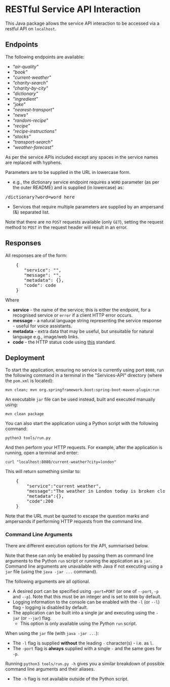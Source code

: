 # RESTful Service API Interaction

This Java package allows the service API interaction to be accessed via a restful API on `localhost`.

## Endpoints

The following endpoints are available:

-   _"air-quality"_
-   _"book"_
-   _"current-weather"_
-   _"charity-search"_
-   _"charity-by-city"_
-   _"dictionary"_
-   _"ingredient"_
-   _"joke"_
-   _"nearest-transport"_
-   _"news"_
-   _"random-recipe"_
-   _"recipe"_
-   _"recipe-instructions"_
-   _"stocks"_
-   _"transport-search"_
-   _"weather-forecast"_

As per the service APIs included except any spaces in the service names are replaced with hyphens.

Parameters are to be supplied in the URL in lowercase form.

-   e.g., the dictionary service endpoint requires a `WORD` parameter (as per the outer README) and is supplied (in lowercase) as:

<pre>/dictionary?word=word_here</pre>

-   Services that require multiple parameters are supplied by an ampersand (&) separated list.

Note that there are no `POST` requests available (only `GET`), setting the request method to `POST` in the request header
will result in an error.

## Responses

All responses are of the form:

<pre>    {
       "service": "",
       "message": "",
       "metadata": {},
       "code": code
    }
</pre>

Where

-   **service** - the name of the service; this is either the endpoint, for a recognised service or `error` if a client HTTP error occurs.
-   **message** - a natural language string representing the service response - useful for voice assistants.
-   **metadata** - extra data that may be useful, but unsuitable for natural language e.g., image/web links.
-   **code** - the HTTP status code using [this](https://developer.mozilla.org/en-US/docs/Web/HTTP/Status) standard.

## Deployment

To start the application, ensuring no service is currently using port `8080`, run the following command in a terminal in the "Services-API" directory (where the `pom.xml` is located):

    mvn clean; mvn org.springframework.boot:spring-boot-maven-plugin:run

An executable `jar` file can be used instead, built and executed manually using:

    mvn clean package

You can also start the application using a Python script with the following command:

    python3 tools/run.py

And then perform your HTTP requests. For example, after the application is running, open a terminal and enter:

    curl "localhost:8080/current-weather?city=london"

This will return something similar to:

<pre>
    {
        "service":"current weather",
        "message":"The weather in London today is broken clouds with the temperature being 7 degrees celsius but will probably feel like 4 degrees celsius. The high will be 7 degrees celsius and the low, 6 degrees celsius. Don't forget to dress warm today!",
        "metadata":{},
        "code":200
    }
</pre>

Note that the URL must be quoted to escape the question marks and ampersands if performing HTTP requests from the command line.

### Command Line Arguments

There are different execution options for the API, summarised below.

Note that these can only be enabled by passing them as command line arguments to the Python `run` script or running the application as a `jar`. Command line arguments are unavailable with Java if not executing using a `jar` file (using the `java -jar ...` command).

The following arguments are all optional.

-   A desired port can be specified using `-port=PORT` (or one of `--port`, `-p` and `--p`). Note that this must be an integer and is set to `8080` by default.
-   Logging information to the console can be enabled with the `-l` (or `--l`) flag - logging is disabled by default.
-   The application can be built into a single jar and executing using the `-jar` (or `--jar`) flag.
    -   This option is only available using the Python `run` script.

When using the `jar` file (with `java -jar ...`):

-   The `-l` flag is supplied **without** the leading `-` character(s) - i.e. as `l`.
-   The `-port` flag is **always** supplied with a single `-` and the same goes for `-p`.

Running `python3 tools/run.py -h` gives you a similar breakdown of possible command line arguments and their aliases.

-   The `-h` flag is not available outside of the Python script.
